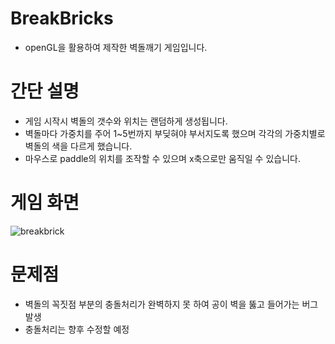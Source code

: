 # BreakBricks
- openGL을 활용하여 제작한 벽돌깨기 게임입니다.

# 간단 설명
- 게임 시작시 벽돌의 갯수와 위치는 랜덤하게 생성됩니다.
- 벽돌마다 가중치를 주어 1~5번까지 부딪혀야 부서지도록 했으며 각각의 가중치별로 벽돌의 색을 다르게 했습니다.
- 마우스로 paddle의 위치를 조작할 수 있으며 x축으로만 움직일 수 있습니다.

# 게임 화면
![breakbrick](https://user-images.githubusercontent.com/29748479/62673854-ed7e5780-b9da-11e9-81d1-4bbd2d2b35f3.PNG)

# 문제점
- 벽돌의 꼭짓점 부분의 충돌처리가 완벽하지 못 하여 공이 벽을 뚫고 들어가는 버그 발생
- 충돌처리는 향후 수정할 예정
